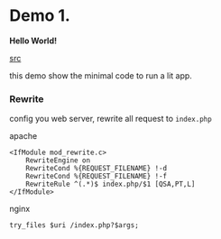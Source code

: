 Demo 1.
===
__Hello World!__ 

[src](https://github.com/LitPHP/tutorial/tree/demo-hello)

this demo show the minimal code to run a lit app.

### Rewrite

config you web server, rewrite all request to `index.php`

apache

    <IfModule mod_rewrite.c>
        RewriteEngine on
        RewriteCond %{REQUEST_FILENAME} !-d
        RewriteCond %{REQUEST_FILENAME} !-f
        RewriteRule ^(.*)$ index.php/$1 [QSA,PT,L]
    </IfModule>

nginx

    try_files $uri /index.php?$args;

